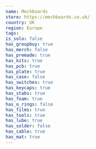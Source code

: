 ```yaml
---
name: Mechboards
store: https://mechboards.co.uk/
country: UK
region: Europe
tags:
is_solo: false
has_groupbuy: true
has_merch: false
has_premade: true
has_kits: true
has_pcb: true
has_plate: true
has_case: false
has_switches: true
has_keycaps: true
has_stabs: true
has_foam: true
has_o_rings: false
has_films: true
has_tools: true
has_lube: true
has_solder: false
has_cable: true
has_mat: true
---
```

